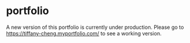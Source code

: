 # portfolio

A new version of this portfolio is currently under production. Please go to https://tiffany-cheng.myportfolio.com/ to see a working version.
